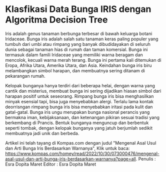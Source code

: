 # 

# Klasfikasi Data Bunga IRIS dengan Algoritma Decision Tree

Iris adalah genus tanaman berbunga terbesar di bawah keluarga botani Iridaceae. Bunga iris adalah salah satu tanaman keras paling populer yang tumbuh dari umbi atau rimpang yang banyak dibudidayakan di seluruh dunia sebagai tanaman hias di rumah dan taman komersial.
Bunga ini termasuk dalam famili Iridaceae yang memiliki warna beragam dan mencolok, kecuali warna merah terang. Bunga ini pertama kali ditemukan di Eropa, Afrika Utara, Amerika Utara, dan Asia. Keindahan bunga iris biru melambangkan simbol harapan, dan membuatnya sering ditanam di pekarangan rumah.

Kelopak bunganya hanya terdiri dari beberapa helai, dengan warna yang cantik dan misterius, membuat bunga ini sering dijadikan hiasan simbol dari harapan positif untuk seseorang. Rimpang bunga iris bisa menghasilkan minyak esensial tapi, bisa juga menyebabkan alergi. Terlalu lama kontak deorrisngan rimpang bunga iris bisa menyebabkan iritasi pada kulit dan gatal-gatal. Bunga iris ungu merupakan bunga nasional perancis yang bermakna iman, kebijaksanaan, dan ketenangan pikiran sesuai tradisi yang berkembang di Prancis. Bentuk bunganya menguncup dan berbentuk seperti tombak, dengan kelopak bunganya yang jatuh berjumlah sedikit membuatnya jadi unik dan berbeda.

Artikel ini telah tayang di Kompas.com dengan judul "Mengenal Asal Usul dan Arti Bunga Iris Berdasarkan Warnanya", Klik untuk baca: https://www.kompas.com/homey/read/2022/10/30/073000476/mengenal-asal-usul-dan-arti-bunga-iris-berdasarkan-warnanya?page=all.
Penulis : Esra Dopita Maret
Editor : Esra Dopita Maret
